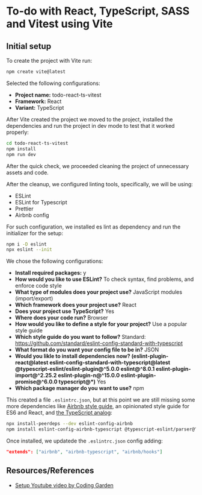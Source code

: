 # To-do with React, TypeScript, SASS and Vitest using Vite

## Initial setup

To create the project with Vite run:

```bash
npm create vite@latest
```

Selected the following configurations:

- **Project name:** todo-react-ts-vitest
- **Framework:** React
- **Variant:** TypeScript

After Vite created the project we moved to the project, installed the dependencies and run the project in dev mode to test that it worked properly:

```bash
cd todo-react-ts-vitest
npm install
npm run dev
```

After the quick check, we proceeded cleaning the project of unnecessary assets and code.

After the cleanup, we configured linting tools, specifically, we will be using:

- ESLint
- ESLint for Typescript
- Prettier
- Airbnb config

For such configuration, we installed es lint as dependency and run the initializer for the setup:

```bash
npm i -D eslint
npx eslint --init
```

We chose the following configurations:

- **Install required packages:** y
- **How would you like to use ESLint?** To check syntax, find problems, and enforce code style
- **What type of modules does your project use?** JavaScript modules (import/export)
- **Which framework does your project use?** React
- **Does your project use TypeScript?** Yes
- **Where does your code run?** Browser
- **How would you like to define a style for your project?** Use a popular style guide
- **Which style guide do you want to follow?** Standard: https://github.com/standard/eslint-config-standard-with-typescript
- **What format do you want your config file to be in?** JSON
- **Would you likle to install dependencies now? (eslint-plugin-react@latest eslint-config-standard-with-typescript@latest @typescript-eslint/eslint-plugin@^5.0.0 eslint@^8.0.1 eslint-plugin-import@^2.25.2 eslint-plugin-n@^15.0.0 eslint-plugin-promise@^6.0.0 typescript@\*)** Yes
- **Which package manager do you want to use?** npm

This created a file `.eslintrc.json`, but at this point we are still missing some more dependencies like [Airbnb style guide](https://www.npmjs.com/package/eslint-config-airbnb), an opinionated style guide for ES6 and React, and [the TypeScript analog](https://www.npmjs.com/package/eslint-config-airbnb-typescript):

```bash
npx install-peerdeps --dev eslint-config-airbnb
npm install eslint-config-airbnb-typescript @typescript-eslint/parser@^5.0.0 --save-dev
```

Once installed, we updatede the `.eslintrc.json` config adding:

```json
"extends": ["airbnb", "airbnb-typescript", "airbnb/hooks"]
```

## Resources/References

- [Setup Youtube video by Coding Garden](https://www.youtube.com/watch?app=desktop&v=cchqeWY0Nak)
